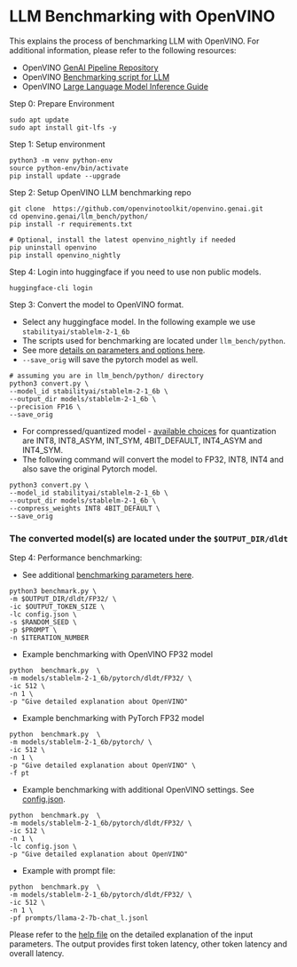 
# LLM Benchmarking with OpenVINO

This explains the process of benchmarking LLM with OpenVINO.
For additional information, please refer to the following resources:
- OpenVINO [GenAI Pipeline Repository](https://github.com/openvinotoolkit/openvino.genai)
- OpenVINO [Benchmarking script for LLM](https://github.com/openvinotoolkit/openvino.genai/tree/master/llm_bench/python)
- OpenVINO [Large Language Model Inference Guide](https://docs.openvino.ai/2024/learn-openvino/llm_inference_guide.html)
  

Step 0: Prepare Environment
```
sudo apt update
sudo apt install git-lfs -y
```

Step 1: Setup environment
```
python3 -m venv python-env
source python-env/bin/activate
pip install update --upgrade
```

Step 2:  Setup OpenVINO LLM benchmarking repo
```
git clone  https://github.com/openvinotoolkit/openvino.genai.git
cd openvino.genai/llm_bench/python/
pip install -r requirements.txt  

# Optional, install the latest openvino_nightly if needed
pip uninstall openvino
pip install openvino_nightly 
```
Step 4: Login into huggingface if you need to use non public models.
``` 
huggingface-cli login
```

Step 3:  Convert the model to OpenVINO format. 

- Select any huggingface model. In the following example we use `stabilityai/stablelm-2-1_6b`
- The scripts used for benchmarking are located under `llm_bench/python`.
- See more [details on parameters and options here](https://github.com/openvinotoolkit/openvino.genai/tree/master/llm_bench/python#2-convert-a-model-to-openvino-ir).
- `--save_orig` will save the pytorch model as well.
  
```
# assuming you are in llm_bench/python/ directory
python3 convert.py \
--model_id stabilityai/stablelm-2-1_6b \
--output_dir models/stablelm-2-1_6b \
--precision FP16 \
--save_orig
```

- For compressed/quantized model - [available choices](https://github.com/openvinotoolkit/openvino.genai/tree/master/llm_bench/python#2-convert-a-model-to-openvino-ir) for quantization are INT8, INT8_ASYM, INT_SYM, 4BIT_DEFAULT, INT4_ASYM and INT4_SYM.
- The following command will convert the model to FP32, INT8, INT4 and also save the original Pytorch model. 
```
python3 convert.py \
--model_id stabilityai/stablelm-2-1_6b \
--output_dir models/stablelm-2-1_6b \
--compress_weights INT8 4BIT_DEFAULT \
--save_orig
```

### The converted model(s) are located under the `$OUTPUT_DIR/dldt`

Step 4: Performance benchmarking:
- See additional [benchmarking parameters here](https://github.com/openvinotoolkit/openvino.genai/tree/master/llm_bench/python#3-benchmarking).

```
python3 benchmark.py \
-m $OUTPUT_DIR/dldt/FP32/ \
-ic $OUTPUT_TOKEN_SIZE \
-lc config.json \
-s $RANDOM_SEED \
-p $PROMPT \
-n $ITERATION_NUMBER
```

- Example benchmarking with OpenVINO FP32 model
```
python  benchmark.py  \
-m models/stablelm-2-1_6b/pytorch/dldt/FP32/ \
-ic 512 \
-n 1 \
-p "Give detailed explanation about OpenVINO"
```

- Example benchmarking with PyTorch FP32 model
```
python  benchmark.py  \
-m models/stablelm-2-1_6b/pytorch/ \
-ic 512 \
-n 1 \
-p "Give detailed explanation about OpenVINO" \
-f pt
```

- Example benchmarking with additional OpenVINO settings. See [config.json](https://github.com/junwenwu/LLM_benchmarking/blob/main/config.json).
```
python  benchmark.py  \
-m models/stablelm-2-1_6b/pytorch/dldt/FP32/ \
-ic 512 \
-n 1 \
-lc config.json \
-p "Give detailed explanation about OpenVINO"
```

- Example with prompt file:
```
python  benchmark.py  \
-m models/stablelm-2-1_6b/pytorch/dldt/FP32/ \
-ic 512 \
-n 1 \
-pf prompts/llama-2-7b-chat_l.jsonl 
```

Please refer to the [help file](https://github.com/openvinotoolkit/openvino.genai/tree/master/llm_bench/python) on the detailed explanation of the input parameters.
The output provides first token latency, other token latency and overall latency.
